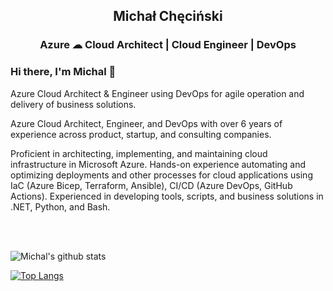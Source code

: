 <h2 align="center">Michał Chęciński</h1>
<h3 align="center">Azure ☁ Cloud Architect | Cloud Engineer | DevOps</h2>

### Hi there, I'm Michal 👋

Azure Cloud Architect & Engineer using DevOps for agile operation and delivery of business solutions.

Azure Cloud Architect, Engineer, and DevOps with over 6 years of experience across product, startup, and consulting companies.

Proficient in architecting, implementing, and maintaining cloud infrastructure in Microsoft Azure. Hands-on experience automating and optimizing deployments and other processes for cloud applications using IaC (Azure Bicep, Terraform, Ansible), CI/CD (Azure DevOps, GitHub Actions). Experienced in developing tools, scripts, and business solutions in .NET, Python, and Bash.

<br />

<br />

![Michal's github stats](https://github-readme-stats.vercel.app/api?username=michalchecinski&count_private=true)

[![Top Langs](https://github-readme-stats.vercel.app/api/top-langs/?username=michalchecinski&hide=javascript,html,css)](https://github.com/anuraghazra/github-readme-stats)

[website]: https://checinski.cloud
[twitter]: https://twitter.com/mi_checinski
[youtube]: https://www.youtube.com/channel/UC_-wB0CZ6SeYy015Mds35Bg
[instagram]: https://instagram.com/mi_checinski
[linkedin]: https://linkedin.com/in/michecinski
